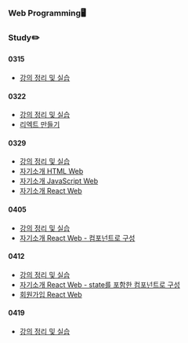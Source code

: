 <div align="center">
</div>

### Web Programming🖥️

### Study✏️

#### 0315
- <a href="https://jcy010905.github.io/React/0315/"> 강의 정리 및 실습 </a></br>

#### 0322
- <a href="https://jcy010905.github.io/React/0322/"> 강의 정리 및 실습 </a></br>
- <a href="https://jcy010905.github.io/React/0322/build/">리엑트 만들기</a></br>

#### 0329
- <a href="https://jcy010905.github.io/React/0329(%EC%8B%A4%EC%8A%B5%EA%B3%BC%EC%A0%9C%EC%B6%94%EA%B0%80)/"> 강의 정리 및 실습 </a></br>
- <a href="https://jcy010905.github.io/React/0329/%EA%B3%BC%EC%A0%9C/introduce.html"> 자기소개 HTML Web </a></br>
- <a href="https://jcy010905.github.io/React/0329/%EA%B3%BC%EC%A0%9C/JavascriptVer.html"> 자기소개 JavaScript Web </a></br>
- <a href="https://jcy010905.github.io/React/0329/%EA%B3%BC%EC%A0%9C/build/"> 자기소개 React Web </a></br>

#### 0405
- <a href="https://jcy010905.github.io/React/0405/"> 강의 정리 및 실습 </a></br>
- <a href="https://jcy010905.github.io/React/0405/%EA%B3%BC%EC%A0%9C/build/"> 자기소개 React Web - 컴포넌트로 구성 </a></br>

#### 0412
- <a href=""> 강의 정리 및 실습 </a></br>
- <a href=""> 자기소개 React Web - state를 포함한 컴포넌트로 구성 </a></br>
- <a href=""> 회원가입 React Web </a></br>

#### 0419
- <a href=""> 강의 정리 및 실습 </a></br>
